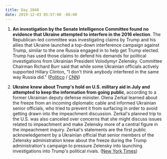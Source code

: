 ```yaml
---
title: Day 1048
date: 2019-12-03 05:57:00 -08:00
---
```


1. **An investigation by the Senate Intelligence Committee found no evidence that Ukraine attempted to interfere in the 2016 election**. The Republican-led committee was investigating claims by Trump and his allies that Ukraine launched a top-down interference campaign against Trump, similar to the one Russia engaged in to help get Trump elected. Trump has used those claims to defend his demands for political investigations from Ukrainian President Volodymyr Zelensky. Committee Chairman Richard Burr said that while some Ukrainian officials actively supported Hillary Clinton, "I don't think anybody interfered in the same way Russia did." ([Politico](https://www.politico.com/news/2019/12/02/senate-panel-ukraine-election-interference-074796) / [CNN](https://www.cnn.com/2019/12/02/politics/senate-intelligence-ukraine-2016-election/index.html))

2. **Ukraine knew about Trump's hold on U.S. military aid in July and attempted to keep the information from going public**, according to a former Ukrainian deputy defense minister. Olena Zerkal learned about the freeze from an incoming diplomatic cable and informed Ukrainian senior officials, who tried to prevent it from surfacing in order to avoid getting drawn into the impeachment discussion. Zerkal's planned trip to the U.S. was also canceled over concerns that she might discuss issues related to impeachment and make Zelensky more of a central figure in the impeachment inquiry. Zerkal's statements are the first public acknowledgement by a Ukrainian official that senior members of the Zelensky administration knew about the freeze during the Trump administration's campaign to pressure Zelensky into launching investigations into Trump's political rivals. ([New York Times](https://www.nytimes.com/2019/12/03/world/europe/ukraine-impeachment-military-aid.html))